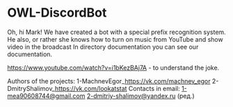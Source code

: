# OWL-DiscordBot
Oh, hi Mark! We have created a bot with a special prefix recognition system. 
He also, or rather she knows how to turn on music from YouTube and show video in the broadcast 
In directory documentation you can see our documentation. 

https://www.youtube.com/watch?v=i1bKezBAj7A - to understand the joke. 

Authors of the projects: 
1-MachnevEgor_https://vk.com/machnev_egor 
2-DmitryShalimov_https://vk.com/lookatstat 
Contacts in email: 
1-mea90608744@gmail.com 
2-dmitriy-shalimov@yandex.ru (ред.)
